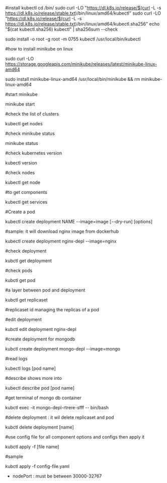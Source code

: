 #install kubectl
cd /bin/
sudo curl -LO "https://dl.k8s.io/release/$(curl -L -s https://dl.k8s.io/release/stable.txt)/bin/linux/amd64/kubectl"
sudo curl -LO "https://dl.k8s.io/release/$(curl -L -s https://dl.k8s.io/release/stable.txt)/bin/linux/amd64/kubectl.sha256"
echo "$(cat kubectl.sha256)  kubectl" | sha256sum --check

sudo install -o root -g root -m 0755 kubectl /usr/local/bin/kubectl


#how to install minikube on linux

sudo curl -LO https://storage.googleapis.com/minikube/releases/latest/minikube-linux-amd64

sudo install minikube-linux-amd64 /usr/local/bin/minikube && rm minikube-linux-amd64

#start minikube

minikube start

#check the list of clusters

kubectl get nodes

#check minikube status

minikube status

#check kubernetes version

kubectl version

#check nodes

kubectl get node

#to get components

kubectl get services

#Create a pod

kubectl create deployment NAME --image=image [--dry-run] [options]

#sample: it will download nginx image from dockerhub

kubectl create deployment nginx-depl --image=nginx

#check deployment

kubctl get deployment

#check pods

kubctl get pod

#a layer between pod and deployment

kubctl get replicaset

#replicaset id managing the replicas of a pod

#edit deployment

kubctl edit deployment nginx-depl

#create deployment for mongodb

kubctl create deployment mongo-depl --image=mongo

#read logs

kubectl logs [pod name]

#describe shows more into

kubectl describe pod [pod name]

#get terminal of mongo db container

kubctl exec -it mongo-depl-rtrere-sfff -- bin/bash

#delete deployment : it wil delete replicaset and pod

kubctl delete deployment [name]

#use config file for all component options  and configs then apply it

kubctl apply -f [file name]

#sample

kubctl apply -f config-file.yaml

- nodePort : must be between 30000-32767
